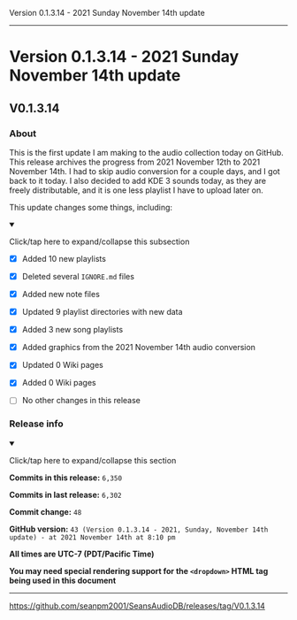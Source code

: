 Version 0.1.3.14 - 2021 Sunday November 14th update

***

# Version 0.1.3.14 - 2021 Sunday November 14th update

## V0.1.3.14

### About

This is the first update I am making to the audio collection today on GitHub. This release archives the progress from 2021 November 12th to 2021 November 14th. I had to skip audio conversion for a couple days, and I got back to it today. I also decided to add KDE 3 sounds today, as they are freely distributable, and it is one less playlist I have to upload later on.

This update changes some things, including:

<details open><summary><p>Click/tap here to expand/collapse this subsection</p></summary>

- [x] Added 10 new playlists

- [x] Deleted several `IGNORE.md` files

- [x] Added new note files

- [x] Updated 9 playlist directories with new data

- [x] Added 3 new song playlists

- [x] Added graphics from the 2021 November 14th audio conversion

- [x] Updated 0 Wiki pages

- [x] Added 0 Wiki pages

- [ ] No other changes in this release

</details>

### Release info

<details open><summary><p>Click/tap here to expand/collapse this section</p></summary>

**Commits in this release:** `6,350`

**Commits in last release:** `6,302`

**Commit change:** `48`

**GitHub version:** `43 (Version 0.1.3.14 - 2021, Sunday, November 14th update) - at 2021 November 14th at 8:10 pm`

**All times are UTC-7 (PDT/Pacific Time)**

**You may need special rendering support for the `<dropdown>` HTML tag being used in this document**

</details>

***

https://github.com/seanpm2001/SeansAudioDB/releases/tag/V0.1.3.14

